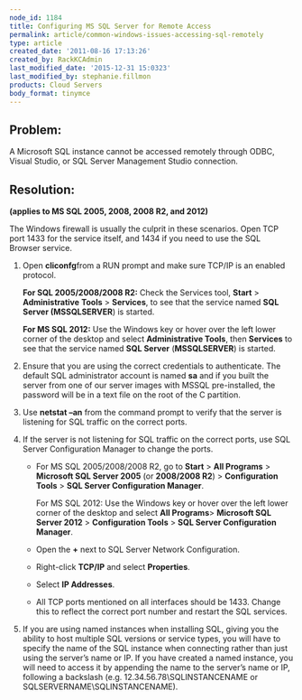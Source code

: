 ```yaml
---
node_id: 1184
title: Configuring MS SQL Server for Remote Access
permalink: article/common-windows-issues-accessing-sql-remotely
type: article
created_date: '2011-08-16 17:13:26'
created_by: RackKCAdmin
last_modified_date: '2015-12-31 15:0323'
last_modified_by: stephanie.fillmon
products: Cloud Servers
body_format: tinymce
---
```


Problem:
--------

A Microsoft SQL instance cannot be accessed remotely through ODBC,
Visual Studio, or SQL Server Management Studio connection.

Resolution:
-----------

**(applies to MS SQL 2005, 2008, 2008 R2, and 2012)**

The Windows firewall is usually the culprit in these scenarios. Open TCP
port 1433 for the service itself, and 1434 if you need to use the SQL
Browser service. 

1.  Open **cliconfg**from a RUN prompt and make sure TCP/IP is an
    enabled protocol.

    **For SQL 2005/2008/2008 R2:** Check the Services tool, **Start** \>
    **Administrative** **Tools** \> **Services**, to see that the
    service named **SQL Server (MSSQLSERVER**) is started.

    **For MS SQL 2012:** Use the Windows key or hover over the left
    lower corner of the desktop and select **Administrative Tools**,
    then **Services** to see that the service named **SQL Server**
    (**MSSQLSERVER**) is started.

2.  Ensure that you are using the correct credentials to authenticate.
    The default SQL administrator account is named **sa** and if you
    built the server from one of our server images with MSSQL
    pre-installed, the password will be in a text file on the root of
    the C partition.
3.  Use **netstat &ndash;an** from the command prompt to verify that the
    server is listening for SQL traffic on the correct ports.
4.  If the server is not listening for SQL traffic on the correct ports,
    use SQL Server Configuration Manager to change the ports.
    -   For MS SQL 2005/2008/2008 R2, go to **Start** \> **All
        Programs** \> **Microsoft SQL Server 2005** (or **2008/2008
        R2**) \> **Configuration Tools** \> **SQL Server Configuration
        Manager**.

        For MS SQL 2012: Use the Windows key or hover over the left
        lower corner of the desktop and select **All Programs**\>
        **Microsoft SQL Server 2012** \> **Configuration Tools** \>
        **SQL Server Configuration Manager**.

    -   Open the **+** next to SQL Server Network Configuration.
    -   Right-click **TCP/IP** and select **Properties**.
    -   Select **IP Addresses**.
    -   All TCP ports mentioned on all interfaces should be 1433. Change
        this to reflect the correct port number and restart the SQL
        services.

5.  If you are using named instances when installing SQL,  giving you
    the ability to host multiple SQL versions or service types, you will
    have to specify the name of the SQL instance when connecting rather
    than just using the server&rsquo;s name or IP.  If you have created a
    named instance, you will need to access it by appending the name to
    the server&rsquo;s name or IP, following a backslash (e.g.
    12.34.56.78\\SQLINSTANCENAME or SQLSERVERNAME\\SQLINSTANCENAME).


